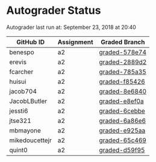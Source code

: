 # Autograder Status
Autograder last run at: September 23, 2018 at 20:40

| GitHub ID | Assignment | Graded Branch |
|-----------|------------|---------------|
| benespo | a2 | [graded-578e74](https://github.com/Fall2018COMP401-001/a2-benespo/tree/graded-578e74) | 
| erevis | a2 | [graded-2889d2](https://github.com/Fall2018COMP401-001/a2-erevis/tree/graded-2889d2) | 
| fcarcher | a2 | [graded-785a35](https://github.com/Fall2018COMP401-001/a2-fcarcher/tree/graded-785a35) | 
| huisui | a2 | [graded-f85426](https://github.com/Fall2018COMP401-001/a2-huisui/tree/graded-f85426) | 
| jacob704 | a2 | [graded-8e6840](https://github.com/Fall2018COMP401-001/a2-jacob704/tree/graded-8e6840) | 
| JacobLButler | a2 | [graded-e8ef0a](https://github.com/Fall2018COMP401-001/a2-JacobLButler/tree/graded-e8ef0a) | 
| jessti6 | a2 | [graded-6cebbe](https://github.com/Fall2018COMP401-001/a2-jessti6/tree/graded-6cebbe) | 
| jtse321 | a2 | [graded-6a86e6](https://github.com/Fall2018COMP401-001/a2-jtse321/tree/graded-6a86e6) | 
| mbmayone | a2 | [graded-e925aa](https://github.com/Fall2018COMP401-001/a2-mbmayone/tree/graded-e925aa) | 
| mikedoucettejr | a2 | [graded-65c469](https://github.com/Fall2018COMP401-001/a2-mikedoucettejr/tree/graded-65c469) | 
| quint0 | a2 | [graded-d59f95](https://github.com/Fall2018COMP401-001/a2-quint0/tree/graded-d59f95) | 
